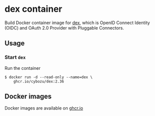 dex container
=================

Build Docker container image for [dex][], which is OpenID Connect Identity (OIDC) and OAuth 2.0 Provider with Pluggable Connectors.

Usage
-----

### Start `dex`

Run the container

```console
$ docker run -d --read-only --name=dex \
    ghcr.io/cybozu/dex:2.36
```

[dex]: https://github.com/dexidp/dex

Docker images
-------------

Docker images are available on [ghcr.io](https://github.com/cybozu/neco-containers/pkgs/container/dex)
